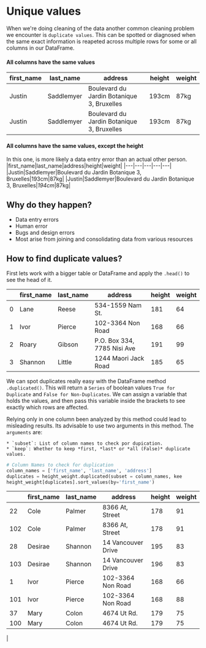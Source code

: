 # Unique values

When we're doing cleaning of the data another common cleaning problem we encounter is `duplicate values`. This can be spotted or diagnosed when the same exact information is reapeted across multiple rows for some or all columns in our DataFrame.

#### All columns have the same values
|first_name|last_name|address|height|weight|
|---|---|---|---|---|
|Justin|Saddlemyer|Boulevard du Jardin Botanique 3, Bruxelles|193cm|87kg|
|Justin|Saddlemyer|Boulevard du Jardin Botanique 3, Bruxelles|193cm|87kg|
#### All columns have the same values, except the height
In this one, is more likely a data entry error than an actual other person.
|first_name|last_name|address|height|weight|
|---|---|---|---|---|
|Justin|Saddlemyer|Boulevard du Jardin Botanique 3, Bruxelles|193cm|87kg|
|Justin|Saddlemyer|Boulevard du Jardin Botanique 3, Bruxelles|*194cm*|87kg|

## Why do they happen?
* Data entry errors
* Human error
* Bugs and design errors
* Most arise from joining and consolidating data from various resources

## How to find duplicate values?
First lets work with a bigger table or DataFrame and apply the `.head()` to see the head of it.

||first_name|last_name|address|height|weight|
|--|--|--|--|--|--|
|0|Lane|Reese|534-1559 Nam St.|181|64|
|1|Ivor|Pierce|102-3364 Non Road|168|66|
|2|Roary|Gibson|P.O. Box 334, 7785 Nisi Ave|191|99|
|3|Shannon|Little|1244 Maori Jack Road|185|65|

We can spot duplicates really easy with the DataFrame method `.duplicated()`. This will return a `Series` of boolean values `True for Duplicate` and `False for Non-Duplicates`. We can assign a variable that holds the values, and then pass this variable inside the brackets to see exactly which rows are affected.

Relying only in one column been analyzed by this method could lead to misleading results. Its advisable to use two arguments in this method. The `arguments` are:

	* `subset`: List of column names to check por dupication.
	* `keep`: Whether to keep *first, *last* or *all (False)* duplicate values.

```python
# Column Names to check for duplication
column_names = ['first_name', 'last_name', 'address']
duplicates = height_weight.duplicated(subset = column_names, kee
height_weight[duplicates].sort_values(by='first_name')
```

||first_name|last_name|address|height|weight|
|--|--|--|--|--|--|
|22|Cole|Palmer|8366 At, Street|178|91|
|102|Cole|Palmer|8366 At, Street|178|91|
|28|Desirae|Shannon|14 Vancouver Drive|195|83|
|103|Desirae|Shannon|14 Vancouver Drive|196|83|
|1|Ivor|Pierce|102-3364 Non Road|168|66|
|101|Ivor|Pierce|102-3364 Non Road|168|88|
|37|Mary|Colon|4674 Ut Rd.|179|75|
|100|Mary|Colon|4674 Ut Rd.|179|75|
|


